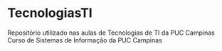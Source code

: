 # TecnologiasTI
Repositório utilizado nas aulas de Tecnologias de TI da PUC Campinas 
Curso de Sistemas de Informação da PUC Campinas 
